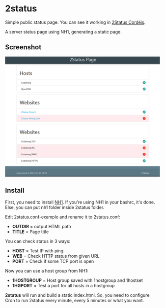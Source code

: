 # 2status

Simple public status page. You can see it working in [2Status Cordéis](https://status.cordeis.com/).

A server status page using NH1, generating a static page.

## Screenshot

![2Status 0.1](misc/2status-0.1.png)

## Install

First, you need to install [NH1](https://codeberg.org/cordeis/nh1). If you're using NH1 in your bashrc, it's done. Else, you can put nh1 folder inside 2status folder.

Edit 2status.conf-example and rename it to 2status.conf:

* **OUTDIR** = output HTML path
* **TITLE** = Page title

You can check status in 3 ways:

* **HOST** = Test IP with ping
* **WEB** = Check HTTP status from given URL
* **PORT** = Check if some TCP port is open

Now you can use a host group from NH1:

* **1HOSTGROUP** = Host group saved with 1hostgroup and 1hostset
* **1HGPORT** = Test a port for all hosts in a hostgroup

**2status** will run and build a static index.html. So, you need to configure Cron to run 2status every minute, every 5 minutes or what you want.
